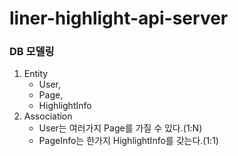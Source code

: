 # liner-highlight-api-server

### DB 모델링
1. Entity 
   - User,
   - Page, 
   - HighlightInfo
2. Association
   - User는 여러가지 Page를 가질 수 있다.(1:N)
   - PageInfo는 한가지 HighlightInfo를 갖는다.(1:1)


